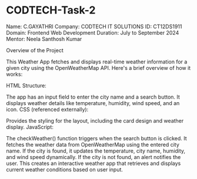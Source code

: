 # CODTECH-Task-2

Name: C.GAYATHRI 
Company: CODTECH IT SOLUTIONS 
ID: CT12DS1911 
Domain: Frontend Web Development 
Duration: July to September 2024 
Mentor: Neela Santhosh Kumar

Overview of the Project

This Weather App fetches and displays real-time weather information for a given city using the OpenWeatherMap API. Here's a brief overview of how it works:

HTML Structure:

The app has an input field to enter the city name and a search button.
It displays weather details like temperature, humidity, wind speed, and an icon.
CSS (referenced externally):

Provides the styling for the layout, including the card design and weather display.
JavaScript:

The checkWeather() function triggers when the search button is clicked. It fetches the weather data from OpenWeatherMap using the entered city name.
If the city is found, it updates the temperature, city name, humidity, and wind speed dynamically.
If the city is not found, an alert notifies the user.
This creates an interactive weather app that retrieves and displays current weather conditions based on user input.
